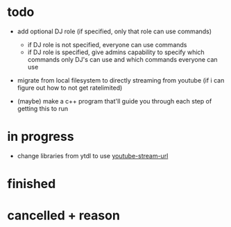 # todo 

- add optional DJ role (if specified, only that role can use commands)
  - if DJ role is not specified, everyone can use commands
  - if DJ role is specified, give admins capability to specify which commands only DJ's can use and which commands everyone can use

- migrate from local filesystem to directly streaming from youtube (if i can figure out how to not get ratelimited)

- (maybe) make a c++ program that'll guide you through each step of getting this to run

# in progress

- change libraries from ytdl to use [youtube-stream-url](https://www.npmjs.com/package/youtube-stream-url)

# finished



# cancelled + reason


